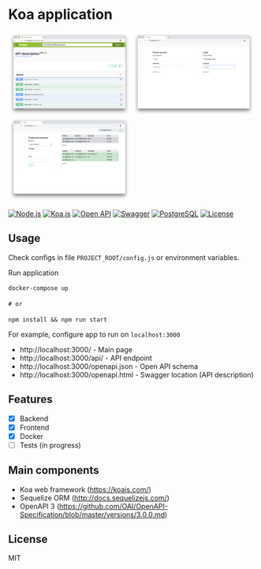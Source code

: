 # Koa application

<p align="left">
 <img height="170" title="Open API" src="screenshots/openapi-swagger.png">
 <img height="170" title="Authenticate" src="screenshots/signup_or_login.png">
 <img height="170" title="Work Area" src="screenshots/workarea.png">

 [![Node.js](https://img.shields.io/badge/Node.js-latest-green.svg?style=flat)](https://nodejs.org/)
 [![Koa.js](https://img.shields.io/badge/Koa.js-v2-green.svg?style=flat)](https://koajs.com/)
 [![Open API](https://img.shields.io/badge/OpenAPI-v3-green.svg?style=flat)](https://www.openapis.org/)
 [![Swagger](https://img.shields.io/badge/Swagger-latest-green.svg?style=flat)](https://swagger.io/)
 [![PostgreSQL](https://img.shields.io/badge/PostgreSQL-latest-green.svg?style=flat)](https://www.postgresql.org/)
 [![License](https://img.shields.io/badge/License-MIT-green.svg?style=flat)](https://en.wikipedia.org/wiki/MIT_License)
</p>

## Usage

Check configs in file ``PROJECT_ROOT/config.js`` or environment variables.

Run application

```$bash
docker-compose up

# or

npm install && npm run start
```

For example, configure app to run on ``localhost:3000``

 - http://localhost:3000/ - Main page
 - http://localhost:3000/api/ - API endpoint
 - http://localhost:3000/openapi.json - Open API schema
 - http://localhost:3000/openapi.html - Swagger location (API description)

## Features

 - [x] Backend
 - [x] Frontend
 - [x] Docker
 - [ ] Tests (in progress)

## Main components

 - Koa web framework (https://koajs.com/)
 - Sequelize ORM (http://docs.sequelizejs.com/)
 - OpenAPI 3 (https://github.com/OAI/OpenAPI-Specification/blob/master/versions/3.0.0.md)

## License

MIT
